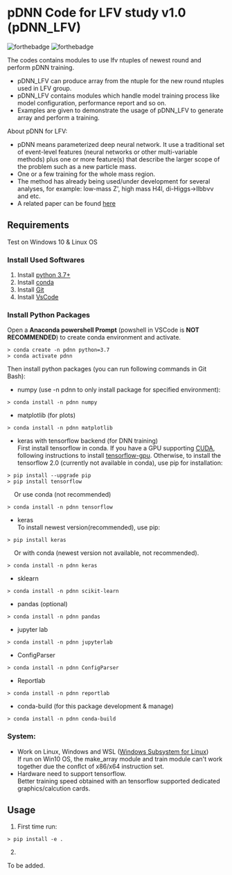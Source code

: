 # pDNN Code for LFV study v1.0 (pDNN_LFV)

![forthebadge](https://img.shields.io/badge/pdnn__lfv-v1.0-blue)
![forthebadge](https://img.shields.io/badge/status-developing-yellow)


The codes contains modules to use lfv ntuples of newest round and perform pDNN training.

* pDNN_LFV can produce array from the ntuple for the new round ntuples used in LFV group.
* pDNN_LFV contains modules which handle model training process like model configuration, performance report and so on.
* Examples are given to demonstrate the usage of pDNN_LFV to generate array and perform a training.

About pDNN for LFV:

* pDNN means parameterized deep neural network. It use a traditional set of event-level features (neural networks or other multi-variable methods) plus one or more feature(s) that describe the larger scope of the problem such as a new particle mass.
* One or a few training for the whole mass region.
* The method has already being used/under development for several analyses, for example: low-mass Z', high mass H4l, di-Higgs->llbb&nu;&nu; and etc.
* A related paper can be found [here](https://arxiv.org/pdf/1601.07913.pdf)

## Requirements
Test on Windows 10 & Linux OS

### Install Used Softwares
1. Install [python 3.7+](https://www.python.org/downloads/windows/)
2. Install [conda](https://docs.conda.io/projects/conda/en/latest/user-guide/install/windows.html)
3. Install [Git](https://git-scm.com/downloads)
4. Install [VsCode](https://code.visualstudio.com/docs/setup/windows)

### Install Python Packages
Open a **Anaconda powershell Prompt** (powshell in VSCode is **NOT RECOMMENDED**) to create conda environment and activate.
```shell
> conda create -n pdnn python=3.7
> conda activate pdnn
```
Then install python packages (you can run following commands in Git Bash):  
* numpy (use -n pdnn to only install package for specified environment):
```shell
> conda install -n pdnn numpy
```
* matplotlib (for plots)
```shell
> conda install -n pdnn matplotlib
```
* keras with tensorflow backend (for DNN training)  
First install tensorflow in conda. If you have a GPU supporting [CUDA](https://developer.nvidia.com/cuda-zone), following instructions to install [tensorflow-gpu](https://www.tensorflow.org/install/gpu). Otherwise, to install the tensorflow 2.0 (currently not available in conda), use pip for installation:
```shell
> pip install --upgrade pip
> pip install tensorflow
```
&nbsp; &nbsp; Or use conda (not recommended)
```shell
> conda install -n pdnn tensorflow
```
* keras  
To install newest version(recommended), use pip:
```shell
> pip install keras
```
&nbsp; &nbsp; Or with conda (newest version not available, not recommended).
```shell
> conda install -n pdnn keras
```
* sklearn
```shell
> conda install -n pdnn scikit-learn
```
* pandas (optional)
```shell
> conda install -n pdnn pandas
```
* jupyter lab
```shell
> conda install -n pdnn jupyterlab
```
* ConfigParser
```shell
> conda install -n pdnn ConfigParser
```
* Reportlab
```shell
> conda install -n pdnn reportlab
```
* conda-build (for this package development & manage)
```shell
> conda install -n pdnn conda-build
```
    
### System:
* Work on Linux, Windows and WSL ([Windows Subsystem for Linux](https://docs.microsoft.com/en-us/windows/wsl/install-win10))  
If run on Win10 OS, the make_array module and train module can't work together due the conflct of x86/x64 instruction set.
* Hardware need to support tensorflow.  
Better training speed obtained with an tensorflow supported dedicated graphics/calcution cards.

## Usage
1. First time run:
```shell
> pip install -e .
```
2. 
To be added.
